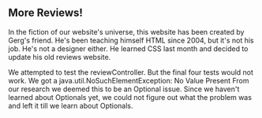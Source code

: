 ## More Reviews!

In the fiction of our website's universe, this website has been created by Gerg's friend. He's been teaching himself HTML since 2004, but it's not his job. He's not a designer either. He learned CSS last month and decided to update his old reviews website.

We attempted to test the reviewController. But the final four tests would not work. We got a java.util.NoSuchElementException: No Value Present
From our research we deemed this to be an Optional issue. Since we haven't learned about Optionals yet, we could not figure out what the problem was and left it till we learn about Optionals. 

